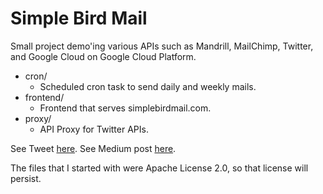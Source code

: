 # Simple Bird Mail
Small project demo'ing various APIs such as Mandrill, MailChimp, Twitter, and Google Cloud on Google Cloud Platform.

* cron/
  * Scheduled cron task to send daily and weekly mails.
* frontend/
  * Frontend that serves simplebirdmail.com.
* proxy/
  * API Proxy for Twitter APIs.

See Tweet [here](https://twitter.com/mediocrity/status/851144014564872195).
See Medium post [here](https://medium.com/@mediocrity/from-idea-to-deployed-on-gcp-in-24hrs-927eaf8a5939).


The files that I started with were Apache License 2.0, so that license will persist.
